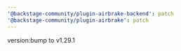```yaml
---
'@backstage-community/plugin-airbrake-backend': patch
'@backstage-community/plugin-airbrake': patch
---
```


version:bump to v1.29.1
